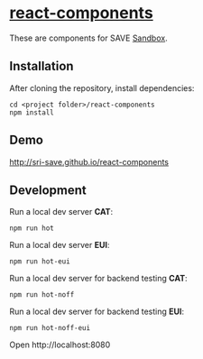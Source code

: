 # [react-components](https://github.com/SRI-SAVE/react-components)

These are components for SAVE [Sandbox](https://github.com/SRI-SAVE/Sandbox).

## Installation
After cloning the repository, install dependencies:
```
cd <project folder>/react-components
npm install
```
## Demo
http://sri-save.github.io/react-components

## Development
Run a local dev server **CAT**:
```
npm run hot
```
Run a local dev server **EUI**:
```
npm run hot-eui
```
Run a local dev server for backend testing **CAT**:
```
npm run hot-noff
```
Run a local dev server for backend testing **EUI**:
```
npm run hot-noff-eui
```
Open http://localhost:8080
